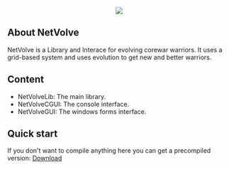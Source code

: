<p align="center">
  <img src="https://dl.dropboxusercontent.com/u/21883526/netvolve/logo.png"/>
</p>

## About NetVolve

NetVolve is a Library and Interace for evolving corewar warriors. It uses a grid-based system and uses evolution to get new and better warriors.

## Content

* NetVolveLib: The main library.
* NetVolveCGUI: The console interface.
* NetVolveGUI: The windows forms interface.

## Quick start

If you don't want to compile anything here you can get a precompiled version: <a href="https://dl.dropboxusercontent.com/u/21883526/precompiled.rar">Download</a>

